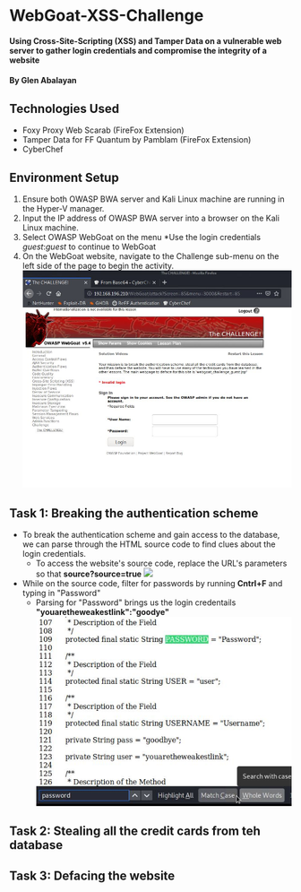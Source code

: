 # WebGoat-XSS-Challenge
#### Using Cross-Site-Scripting (XSS) and Tamper Data on a vulnerable web server to gather login credentials and compromise the integrity of a website
#### By Glen Abalayan
## Technologies Used
* Foxy Proxy Web Scarab (FireFox Extension)
* Tamper Data for FF Quantum by Pamblam (FireFox Extension)
* CyberChef
## Environment Setup
1. Ensure both OWASP BWA server and Kali Linux machine are running in the Hyper-V manager.
2. Input the IP address of OWASP BWA server into a browser on the Kali Linux machine.
3. Select OWASP WebGoat on the menu
	*Use the login credentials _guest_:_guest_ to continue to WebGoat
4. On the WebGoat website, navigate to the Challenge sub-menu on the left side of the page to begin the activity.
![](Images/1-Navigated-to-WebGoat-Challenge-Page.JPG)
## Task 1: Breaking the authentication scheme
* To break the authentication scheme and gain access to the database, we can parse through the HTML source code to find clues about the login credentials.
	* To access the website's source code, replace the URL's parameters so that **source?source=true**
	![](Images/2-Appendeds%UIRL%to%read%source%code.JPG)
* While on the source code, filter for passwords by running **Cntrl+F** and typing in "Password"
	*  Parsing for "Password" brings us the login credentails __"youaretheweakestlink":"goodye"__
	![](Images/3-Cntrl-F-for-password-and-found-user-credentials-on-page.JPG)
## Task 2: Stealing all the credit cards from teh database
## Task 3: Defacing the website